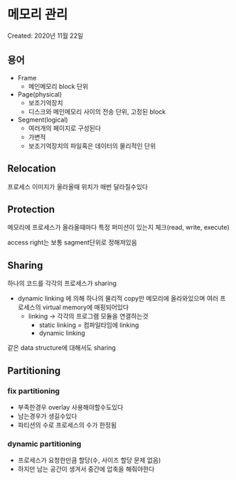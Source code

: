 # 메모리 관리

Created: 2020년 11월 22일

## 용어

- Frame
    - 메인메모리 block 단위
- Page(physical)
    - 보조기억장치
    - 디스크와 메인메모리 사이의 전송 단위, 고정된 block
- Segment(logical)
    - 여러개의 페이지로 구성된다
    - 가변적
    - 보조기억장치의 파일혹은 데이터의 물리적인 단위

## Relocation

프로세스 이미지가 올라올때 위치가 매번 달라질수있다

## Protection

메모리에 프로세스가 올라올때마다 특정 퍼미션이 있는지 체크(read, write, execute)

access right는 보통 sagment단위로 정해져있음

## Sharing

하나의 코드를 각각의 프로세스가 sharing

- dynamic linking 에 의해 하나의 물리적 copy만 메모리에 올라와있으며 여러 프로세스의 virtual memory에 매핑되어있다
    - linking → 각각의 프로그램 모듈을 연결하는것
        - static linking = 컴파일타임에 linking
        - dynamic linking

같은 data structure에 대해서도 sharing

## Partitioning

### fix partitioning

- 부족한경우 overlay 사용해야할수도있다
- 남는경우가 생길수있다
- 파티션의 수로 프로세스의 수가 한정됨

### dynamic partitioning

- 프로세스가 요청한만큼 할당(수, 사이즈 할당 문제 없음)
- 하지만 남는 공간이 생겨서 중간에 압축을 해줘야한다